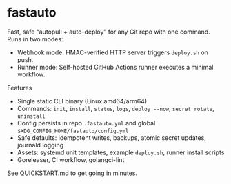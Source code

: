 fastauto
=========

Fast, safe “autopull + auto-deploy” for any Git repo with one command. Runs in two modes:

- Webhook mode: HMAC-verified HTTP server triggers `deploy.sh` on push.
- Runner mode: Self-hosted GitHub Actions runner executes a minimal workflow.

Features
- Single static CLI binary (Linux amd64/arm64)
- Commands: `init`, `install`, `status`, `logs`, `deploy --now`, `secret rotate`, `uninstall`
- Config persists in repo `.fastauto.yml` and global `$XDG_CONFIG_HOME/fastauto/config.yml`
- Safe defaults: idempotent writes, backups, atomic secret updates, journald logging
- Assets: systemd unit templates, example `deploy.sh`, runner install scripts
- Goreleaser, CI workflow, golangci-lint

See QUICKSTART.md to get going in minutes.

